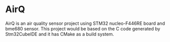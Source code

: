 # AirQ
AirQ is an air quality sensor project using STM32 nucleo-F446RE board and bme680 sensor.
This project would be based on the C code generated by Stm32CubeIDE and it has CMake as a build system.

